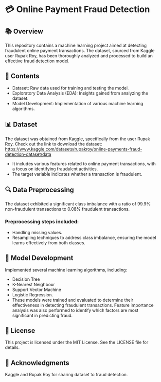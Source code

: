 # 💳 Online Payment Fraud Detection

## 📚 Overview
This repository contains a machine learning project aimed at detecting fraudulent online payment transactions. The dataset, sourced from Kaggle user Rupak Roy, has been thoroughly analyzed and processed to build an effective fraud detection model.

## 📁 Contents
* Dataset: Raw data used for training and testing the model.
* Exploratory Data Analysis (EDA): Insights gained from analyzing the dataset.
* Model Development: Implementation of various machine learning algorithms.

## 📊 Dataset
The dataset was obtained from Kaggle, specifically from the user Rupak Roy. Check out the link to download the dataset: https://www.kaggle.com/datasets/rupakroy/online-payments-fraud-detection-dataset/data
* It includes various features related to online payment transactions, with a focus on identifying fraudulent activities.
* The target variable indicates whether a transaction is fraudulent.

## 🔍 Data Preprocessing
The dataset exhibited a significant class imbalance with a ratio of 99.9% non-fraudulent transactions to 0.08% fraudulent transactions.
### Preprocessing steps included:
* Handling missing values.
* Resampling techniques to address class imbalance, ensuring the model learns effectively from both classes.

## 📝 Model Development
Implemented several machine learning algorithms, including:
* Decision Tree
* K-Nearest Neighbour
* Support Vector Machine
* Logistic Regression.
* These models were trained and evaluated to determine their effectiveness in detecting fraudulent transactions. Feature importance analysis was also performed to identify which factors are most significant in predicting fraud.

## 📝 License
This project is licensed under the MIT License. See the LICENSE file for details.

## 🙌 Acknowledgments
Kaggle and Rupak Roy for sharing dataset to fraud detection.
